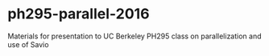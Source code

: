 # ph295-parallel-2016
Materials for presentation to UC Berkeley PH295 class on parallelization and use of Savio

